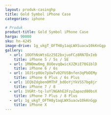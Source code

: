 ```yaml
---
layout: produk-casinghp
title: Gold Symbol iPhone Case
categories: iphone

# Produk
product-title: Gold Symbol iPhone Case
harga: 90000
sku: hn-4245
image-drive: 1g_ukgT_OFTH8y1aqLWXSuacw10kKnGgp
gallery:
  - url: 1OOFhNsWtsGz25E2bxjuoFCz8RN7DxIeb
    title: iPhone 5 / 5s / SE
  - url: 1RNOmw6mg_8UOevqQwicXJZKiE78G1blD
    title: iPhone 6 / 6s
  - url: 1OJSrp0Ue7pUwTv02FUSBnfen3qPbOEMy
    title: iPhone 6 Plus / 6s Plus
  - url: 1EQbZdgbenOMThF_bdOoYjYkVSS7bg8jr
    title: iPhone 7 / 8
  - url: 1VGRt-tq-luYlNGAhE2FzyZapazd80bsX
    title: iPhone 7 Plus / 8 Plus
  - url: 1g_ukgT_OFTH8y1aqLWXSuacw10kKnGgp
    title: iPhone X
---
```

